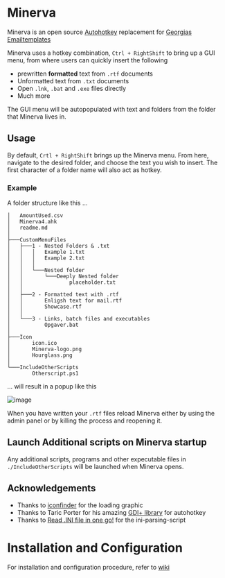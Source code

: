 # Minerva

Minerva is an open source [Autohotkey](https://www.autohotkey.com/) replacement for [Georgias Emailtemplates](https://chrome.google.com/webstore/detail/gorgias-templates-email-t/lmcngpkjkplipamgflhioabnhnopeabf?hl=en)

Minerva uses a hotkey combination, `Ctrl + RightShift` to bring up a GUI menu, from where users can quickly insert the following

- prewritten **formatted** text from `.rtf` documents
- Unformatted text from `.txt` documents
- Open `.lnk`, `.bat` and `.exe` files directly
- Much more

The GUI menu will be autopopulated with text and folders from the folder that Minerva lives in.

## Usage

By default, `Crtl + RightShift` brings up the Minerva menu. From here, navigate to the desired folder, and choose the text you wish to insert.
The first character of a folder name will also act as hotkey.

### Example

A folder structure like this ...

    │   AmountUsed.csv
    │   Minerva4.ahk
    │   readme.md
    │
    ├───CustomMenuFiles
    │   ├───1 - Nested Folders & .txt
    │   │   │   Example 1.txt
    │   │   │   Example 2.txt
    │   │   │
    │   │   └───Nested folder
    │   │       └───Deeply Nested folder
    │   │               placeholder.txt
    │   │
    │   ├───2 - Formatted text with .rtf
    │   │       Enligsh text for mail.rtf
    │   │       Showcase.rtf
    │   │
    │   └───3 - Links, batch files and executables
    │           Opgaver.bat
    │
    ├───Icon
    │       icon.ico
    │       Minerva-logo.png
    │   	Hourglass.png
    │
    └───IncludeOtherScripts
            Otherscript.ps1

... will result in a popup like this

![image](https://user-images.githubusercontent.com/22538066/147783312-bd6ae0a7-7735-40c2-b499-1e3dabce35b2.png)

When you have written your `.rtf` files reload Minerva either by using the admin panel or by killing the process and reopening it.

## Launch Additional scripts on Minerva startup

Any additional scripts, programs and other expecutable files in `./IncludeOtherScripts` will be launched when Minerva opens.

## Acknowledgements

- Thanks to [iconfinder](https://www.iconfinder.com/search?q=hourglass&price=free) for the loading graphic
- Thanks to Taric Porter for his amazing [GDI+ library](https://github.com/tariqporter/Gdip/blob/master/Gdip.ahk) for autohotkey
- Thanks to [Read .INI file in one go!](https://www.autohotkey.com/board/topic/33506-read-ini-file-in-one-go/) for the ini-parsing-script

# Installation and Configuration

For installation and configuration procedure, refer to [wiki](../../wiki/)

